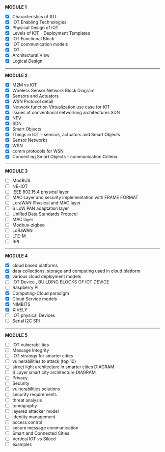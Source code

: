 **MODULE 1**
- [x] Characteristics of IOT
- [x] IOT Enabling Technologies
- [x] Physical Design of IOT
- [x] Levels of IOT - Deployment Templates
- [x] IOT Functional Block
- [x] IOT communication models
- [x] IOT
- [x] Architectural View
- [x] Logical Design
- ---
**MODULE 2**
- [x] M2M vs IOT
- [x] Wireless Sensor Network Block Diagram
- [x] Sensors and Actuators
- [x] WSN Protocol detail
- [x] Network function Virtualization use case for IOT
- [x] issues of conventional networking architectures SDN
- [x] NFV
- [x] SDN
- [x] Smart Objects
- [x] Things in IOT - sensors, actuators and Smart Objects
- [x] Sensor Networks 
- [x] WSN
- [x] comm protocols for WSN
- [x] Connecting Smart Objects - communication Criteria
----
**MODULE 3**
- [ ] ModBUS
- [ ] NB-IOT
- [ ] IEEE 802.15.4 physical layer
- [ ] MAC Layer and security implementation with FRAME FORMAT
- [ ] LoraWAN Physical and MAC layer
- [ ] 6 LoW PAN adaptation layer
- [ ] Unified Data Standards Protocol
- [ ] MAC layer
- [ ] Modbus-zigbee
- [ ] LoRaWAN
- [ ] LTE-M
- [ ] RPL
----
**MODULE 4**
- [x] cloud based platforms
- [x] data collections, storage and computing used in cloud  platform
- [x] various cloud deployment models
- [ ] IOT Device , BUILDING BLOCKS OF IOT DEVICE
- [ ] Raspberry Pi
- [x] Computing-Cloud paradigm
- [x] Cloud Service models
- [x] NIMBITS
- [x] XIVELY
- [ ] IOT physical Devices
- [ ] Serial I2C SPI
----
**MODULE 5**
- [ ] IOT vulnerabilities
- [ ] Message Integrity
- [ ] IOT strategy for smarter cities
- [ ] vulnerabilities to attack (top 10)
- [ ] street light architecture in smarter cities DIAGRAM
- [ ] 4 Layer smart city architecture DIAGRAM
- [ ] Privacy
- [ ] Security
- [ ] vulnerabilities solutions
- [ ] security requirements
- [ ] threat analysis
- [ ] tomography
- [ ] layered attacker model
- [ ] identity management 
- [ ] access control
- [ ] secure message communication
- [ ] Smart and Connected Cities
- [ ] Vertical IOT vs Siloed 
- [ ] examples